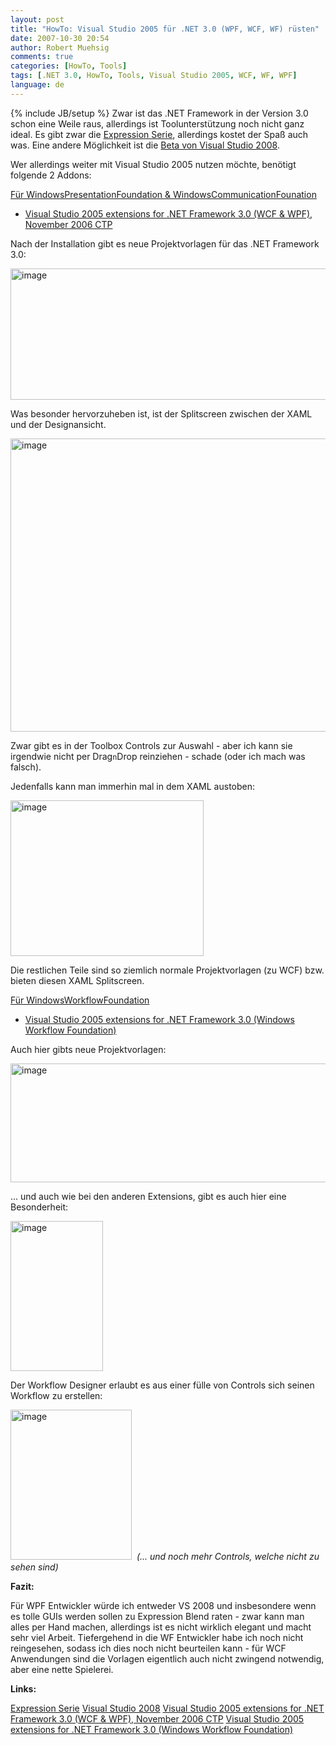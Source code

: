 ```yaml
---
layout: post
title: "HowTo: Visual Studio 2005 für .NET 3.0 (WPF, WCF, WF) rüsten"
date: 2007-10-30 20:54
author: Robert Muehsig
comments: true
categories: [HowTo, Tools]
tags: [.NET 3.0, HowTo, Tools, Visual Studio 2005, WCF, WF, WPF]
language: de
---
```

{% include JB/setup %}
Zwar ist das .NET Framework in der Version 3.0 schon eine Weile raus, allerdings ist Toolunterstützung noch nicht ganz ideal.
Es gibt zwar die <a href="http://www.microsoft.com/germany/expression/default.aspx">Expression Serie</a>, allerdings kostet der Spaß auch was. Eine andere Möglichkeit ist die <a href="http://msdn2.microsoft.com/en-us/vstudio/aa700831.aspx">Beta von Visual Studio 2008</a>.

Wer allerdings weiter mit Visual Studio 2005 nutzen möchte, benötigt folgende 2 Addons:

<u>Für WindowsPresentationFoundation &amp; WindowsCommunicationFounation</u>
<ul>
	<li><a href="http://www.microsoft.com/downloads/details.aspx?FamilyID=f54f5537-cc86-4bf5-ae44-f5a1e805680d&amp;displaylang=en">Visual Studio 2005 extensions for .NET Framework 3.0 (WCF &amp; WPF), November 2006 CTP</a> </li>
</ul>
Nach der Installation gibt es neue Projektvorlagen für das .NET Framework 3.0:

<a atomicselection="true" href="{{BASE_PATH}}/assets/wp-images-de/image136.png"><img border="0" width="565" src="{{BASE_PATH}}/assets/wp-images-de/image-thumb115.png" alt="image" height="210" style="border: 0px" /></a>

Was besonder hervorzuheben ist, ist der Splitscreen zwischen der XAML und der Designansicht. 

<a atomicselection="true" href="{{BASE_PATH}}/assets/wp-images-de/image137.png"><img border="0" width="559" src="{{BASE_PATH}}/assets/wp-images-de/image-thumb116.png" alt="image" height="469" style="border: 0px" /></a>

Zwar gibt es in der Toolbox Controls zur Auswahl - aber ich kann sie irgendwie nicht per Drag`n`Drop reinziehen - schade (oder ich mach was falsch).

Jedenfalls kann man immerhin mal in dem XAML austoben:

<a atomicselection="true" href="{{BASE_PATH}}/assets/wp-images-de/image138.png"><img border="0" width="309" src="{{BASE_PATH}}/assets/wp-images-de/image-thumb117.png" alt="image" height="249" style="border: 0px" /></a>

Die restlichen Teile sind so ziemlich normale Projektvorlagen (zu WCF) bzw. bieten diesen XAML Splitscreen.

<u>Für WindowsWorkflowFoundation</u>
<ul>
	<li><a href="http://www.microsoft.com/downloads/details.aspx?familyid=5D61409E-1FA3-48CF-8023-E8F38E709BA6&amp;displaylang=en">Visual Studio 2005 extensions for .NET Framework 3.0 (Windows Workflow Foundation)</a></li>
</ul>
Auch hier gibts neue Projektvorlagen:

<a atomicselection="true" href="{{BASE_PATH}}/assets/wp-images-de/image139.png"><img border="0" width="595" src="{{BASE_PATH}}/assets/wp-images-de/image-thumb118.png" alt="image" height="190" style="border: 0px" /></a>

... und auch wie bei den anderen Extensions, gibt es auch hier eine Besonderheit:

<a atomicselection="true" href="{{BASE_PATH}}/assets/wp-images-de/image140.png"><img border="0" width="148" src="{{BASE_PATH}}/assets/wp-images-de/image-thumb119.png" alt="image" height="240" style="border: 0px" /></a>

Der Workflow Designer erlaubt es aus einer fülle von Controls sich seinen Workflow zu erstellen:

<a atomicselection="true" href="{{BASE_PATH}}/assets/wp-images-de/image141.png"><img border="0" width="194" src="{{BASE_PATH}}/assets/wp-images-de/image-thumb120.png" alt="image" height="240" style="border: 0px" /></a> 
<em>(... und noch mehr Controls, welche nicht zu sehen sind)</em>

<strong>Fazit:</strong>

Für WPF Entwickler würde ich entweder VS 2008 und insbesondere wenn es tolle GUIs werden sollen zu Expression Blend raten - zwar kann man alles per Hand machen, allerdings ist es nicht wirklich elegant und macht sehr viel Arbeit.
Tiefergehend in die WF Entwickler habe ich noch nicht reingesehen, sodass ich dies noch nicht beurteilen kann - für WCF Anwendungen sind die Vorlagen eigentlich auch nicht zwingend notwendig, aber eine nette Spielerei.

<strong>Links:</strong>

<a href="http://www.microsoft.com/germany/expression/default.aspx">Expression Serie</a>
<a href="http://msdn2.microsoft.com/en-us/vstudio/aa700831.aspx">Visual Studio 2008</a>
<a href="http://www.microsoft.com/downloads/details.aspx?FamilyID=f54f5537-cc86-4bf5-ae44-f5a1e805680d&amp;displaylang=en">Visual Studio 2005 extensions for .NET Framework 3.0 (WCF &amp; WPF), November 2006 CTP</a>
<a href="http://www.microsoft.com/downloads/details.aspx?familyid=5D61409E-1FA3-48CF-8023-E8F38E709BA6&amp;displaylang=en">Visual Studio 2005 extensions for .NET Framework 3.0 (Windows Workflow Foundation)</a>
